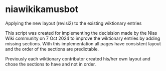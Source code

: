 # niawikikamusbot
Applying the new layout (revisi2) to the existing wiktionary entries

This script was created for implementing the decisision made by the Nias Wiki community on 7 Oct 2024 to improve the wiktionary entries by adding missing sections. With this implementation all pages have consistent layout and the order of the sections are predictable.

Previously each wiktionary contributor created his/her own layout and chose the sections to have and not in order.
